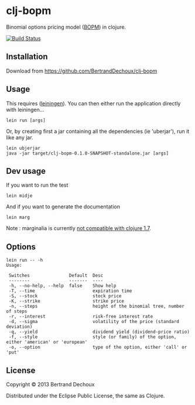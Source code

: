 # clj-bopm

Binomial options pricing model ([BOPM](http://en.wikipedia.org/wiki/Binomial_options_pricing_model)) in clojure.

[![Build Status](https://travis-ci.org/BertrandDechoux/clj-bopm.svg?branch=master)](https://travis-ci.org/BertrandDechoux/clj-bopm)

## Installation

Download from https://github.com/BertrandDechoux/clj-bopm

## Usage

This requires ([leiningen](https://github.com/technomancy/leiningen)).
You can then either run the application directly with leiningen...

```
lein run [args]
```

Or, by creating first a jar containing all the dependencies (ie 'uberjar'), run it like any jar.

```
lein ubjerjar
java -jar target/clj-bopm-0.1.0-SNAPSHOT-standalone.jar [args]
```

## Dev usage

If you want to run the test
```
lein midje
```

And if you want to generate the documentation
```
lein marg
```

Note : marginalia is currently [not compatible with clojure 1.7](https://github.com/gdeer81/marginalia/issues/153).

## Options

```
lein run -- -h
Usage:

 Switches               Default  Desc                                                             
 --------               -------  ----                                                             
 -h, --no-help, --help  false    Show help                                                        
 -T, --time                      expiration time                                                  
 -S, --stock                     stock price                                                      
 -K, --strike                    strike price                                                     
 -n, --steps                     height of the binomial tree, number of steps                     
 -r, --interest                  risk-free interest rate                                          
 -d, --sigma                     volatility of the price (standard deviation)                     
 -q, --yield                     dividend yield (dividend-price ratio)                            
 -f, --style                     style (or family) of the option, either 'american' or 'european' 
 -o, --option                    type of the option, either 'call' or 'put'
```

## License

Copyright © 2013 Bertrand Dechoux

Distributed under the Eclipse Public License, the same as Clojure.
